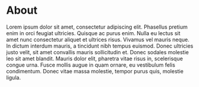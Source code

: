 # About

Lorem ipsum dolor sit amet, consectetur adipiscing elit. Phasellus pretium enim in orci feugiat ultricies. Quisque ac purus enim. Nulla eu lectus sit amet nunc consectetur aliquet et ultrices risus. Vivamus vel mauris neque. In dictum interdum mauris, a tincidunt nibh tempus euismod. Donec ultricies justo velit, sit amet convallis mauris sollicitudin et. Donec sodales molestie leo sit amet blandit. Mauris dolor elit, pharetra vitae risus in, scelerisque congue urna. Fusce mollis augue in quam ornare, eu vestibulum felis condimentum. Donec vitae massa molestie, tempor purus quis, molestie ligula.